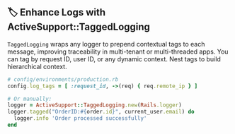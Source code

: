 ## 🏷️ Enhance Logs with ActiveSupport::TaggedLogging

`TaggedLogging` wraps any logger to prepend contextual tags to each message, improving traceability in multi-tenant or multi-threaded apps. You can tag by request ID, user ID, or any dynamic context. Nest tags to build hierarchical context.

```ruby
# config/environments/production.rb
config.log_tags = [ :request_id, ->(req) { req.remote_ip } ]

# Or manually:
logger = ActiveSupport::TaggedLogging.new(Rails.logger)
logger.tagged("OrderID:#{order.id}", current_user.email) do
  logger.info 'Order processed successfully'
end
```

